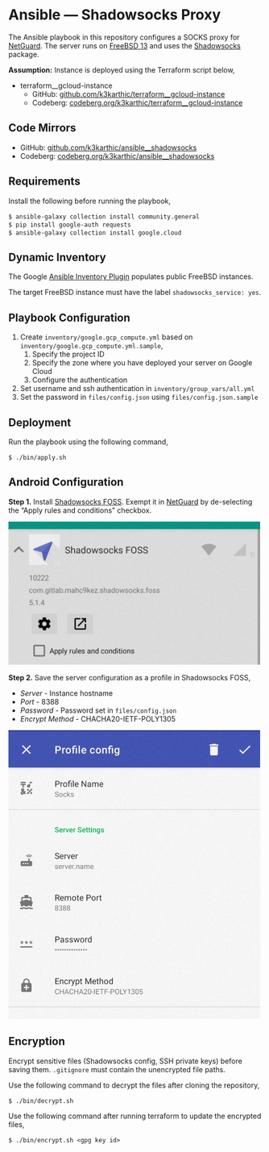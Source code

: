 # Ansible — Shadowsocks Proxy

The Ansible playbook in this repository configures a SOCKS proxy for [NetGuard](https://www.netguard.me/). The server runs on [FreeBSD 13](https://www.freebsd.org/) and uses the [Shadowsocks](https://shadowsocks.org/en/index.html) package.

**Assumption:** Instance is deployed using the Terraform script below,
- terraform__gcloud-instance
    - GitHub: [github.com/k3karthic/terraform__gcloud-instance](https://github.com/k3karthic/terraform__gcloud-instance)
    - Codeberg: [codeberg.org/k3karthic/terraform__gcloud-instance](https://codeberg.org/k3karthic/terraform__gcloud-instance)

## Code Mirrors

* GitHub: [github.com/k3karthic/ansible__shadowsocks](https://github.com/k3karthic/ansible__shadowsocks/)
* Codeberg: [codeberg.org/k3karthic/ansible__shadowsocks](https://codeberg.org/k3karthic/ansible__shadowsocks/)

## Requirements

Install the following before running the playbook,
```
$ ansible-galaxy collection install community.general
$ pip install google-auth requests
$ ansible-galaxy collection install google.cloud
```

## Dynamic Inventory

The Google [Ansible Inventory Plugin](https://docs.ansible.com/ansible/latest/collections/google/cloud/gcp_compute_inventory.html) populates public FreeBSD instances.

The target FreeBSD instance must have the label `shadowsocks_service: yes`.

## Playbook Configuration

1. Create `inventory/google.gcp_compute.yml` based on `inventory/google.gcp_compute.yml.sample`,
    1. Specify the project ID
    1. Specify the zone where you have deployed your server on Google Cloud
    1. Configure the authentication
1. Set username and ssh authentication in `inventory/group_vars/all.yml`
1. Set the password in `files/config.json` using `files/config.json.sample`

## Deployment

Run the playbook using the following command,
```
$ ./bin/apply.sh
```

## Android Configuration

**Step 1.** Install [Shadowsocks FOSS](https://www.f-droid.org/en/packages/com.gitlab.mahc9kez.shadowsocks.foss/). Exempt it in [NetGuard](https://f-droid.org/en/packages/eu.faircode.netguard/) by de-selecting the “Apply rules and conditions” checkbox.

<img src="resources/shadowsocks_screenshot.jpg" width="500" />

**Step 2.** Save the server configuration as a profile in Shadowsocks FOSS,
* *Server* - Instance hostname
* *Port* - 8388
* *Password* - Password set in `files/config.json`
* *Encrypt Method* - CHACHA20-IETF-POLY1305

<img src="resources/netguard_screenshot.jpg" width="500" />

## Encryption

Encrypt sensitive files (Shadowsocks config, SSH private keys) before saving them. `.gitignore` must contain the unencrypted file paths.

Use the following command to decrypt the files after cloning the repository,

```
$ ./bin/decrypt.sh
```

Use the following command after running terraform to update the encrypted files,

```
$ ./bin/encrypt.sh <gpg key id>
```
